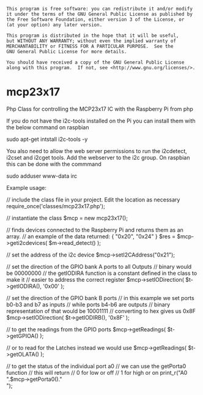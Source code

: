     This program is free software: you can redistribute it and/or modify
    it under the terms of the GNU General Public License as published by
    the Free Software Foundation, either version 3 of the License, or
    (at your option) any later version.

    This program is distributed in the hope that it will be useful,
    but WITHOUT ANY WARRANTY; without even the implied warranty of
    MERCHANTABILITY or FITNESS FOR A PARTICULAR PURPOSE.  See the
    GNU General Public License for more details.

    You should have received a copy of the GNU General Public License
    along with this program.  If not, see <http://www.gnu.org/licenses/>.


# mcp23x17
Php Class for controlling the MCP23x17 IC with the Raspberry Pi from php

If you do not have the i2c-tools installed on the Pi you can install them 
with the below command on raspbian

sudo apt-get intstall i2c-tools -y

You also need to allow the web server permissions to run the i2cdetect, i2cset and i2cget tools.
Add the webserver to the i2c group. On raspbian this can be done with the commmand

sudo adduser www-data irc

Example usage:

// include the class file in your project. Edit the location as necessary
require_once('classes/mcp23x17.php');

// instantiate the class
$mcp = new mcp23x17();

// finds devices connected to the Raspberry Pi and returns them as an array.
// an example of the data returned: { "0x20", "0x24" }
$res = $mcp->geti2cdevices( $m->read_detect() );

// set the address of the i2c device
$mcp->setI2CAddress("0x21");

// set the direction of the GPIO bank A ports to all Outputs
// binary would be 00000000
// the getIODIRA function is a constant defined in the class to make it
// easier to address the correct register
$mcp->setIODirection( $t->getIODIRA(), '0x00' );

// set the direction of the GPIO bank B ports
// in this example we set ports b0-b3 and b7 as inputs
// while ports b4-b6 are outputs
// binary representation of that would be 10001111
// converting to hex gives us 0x8F
$mcp->setIODirection( $t->getIODIRB(), '0x8F' );


// to get the readings from the GPIO ports
$mcp->getReadings( $t->getGPIOA() );

// or to read for the Latches instead we would use
$mcp->getReadings( $t->getOLATA() );

// to get the status of the individual port a0
// we can use the getPorta0 function
// this will return 
// 0 for low or off
// 1 for high or on
print_r("A0 ".$mcp->getPorta0()."<br/>");
